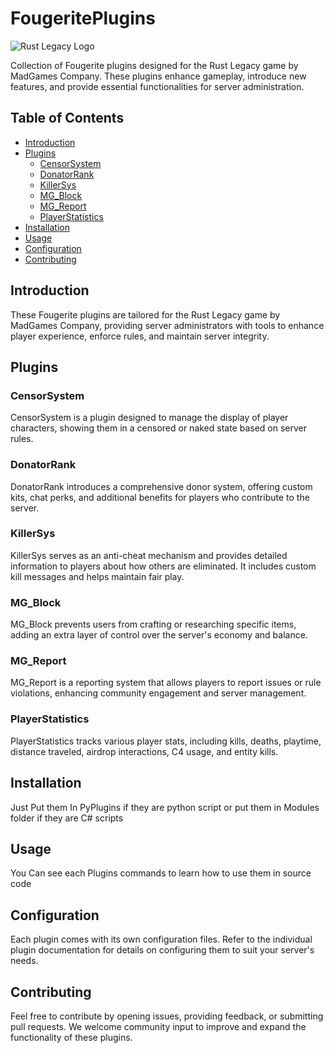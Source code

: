 # FougeritePlugins

![Rust Legacy Logo]([https://th.bing.com/th/id/R.c6ad80c4c6207c051200bd419f5d5415?rik=kSQcvD16uYHGhg&pid=ImgRaw&r=0](https://radshitegaming.files.wordpress.com/2018/01/483072797_preview_kl-e1516656113426.jpg))

Collection of Fougerite plugins designed for the Rust Legacy game by MadGames Company. These plugins enhance gameplay, introduce new features, and provide essential functionalities for server administration.

## Table of Contents

- [Introduction](#introduction)
- [Plugins](#plugins)
  - [CensorSystem](#censorsystem)
  - [DonatorRank](#donatorrank)
  - [KillerSys](#killersys)
  - [MG_Block](#mg_block)
  - [MG_Report](#mg_report)
  - [PlayerStatistics](#playerstatistics)
- [Installation](#installation)
- [Usage](#usage)
- [Configuration](#configuration)
- [Contributing](#contributing)

## Introduction

These Fougerite plugins are tailored for the Rust Legacy game by MadGames Company, providing server administrators with tools to enhance player experience, enforce rules, and maintain server integrity.

## Plugins

### CensorSystem

CensorSystem is a plugin designed to manage the display of player characters, showing them in a censored or naked state based on server rules.

### DonatorRank

DonatorRank introduces a comprehensive donor system, offering custom kits, chat perks, and additional benefits for players who contribute to the server.

### KillerSys

KillerSys serves as an anti-cheat mechanism and provides detailed information to players about how others are eliminated. It includes custom kill messages and helps maintain fair play.

### MG_Block

MG_Block prevents users from crafting or researching specific items, adding an extra layer of control over the server's economy and balance.

### MG_Report

MG_Report is a reporting system that allows players to report issues or rule violations, enhancing community engagement and server management.

### PlayerStatistics

PlayerStatistics tracks various player stats, including kills, deaths, playtime, distance traveled, airdrop interactions, C4 usage, and entity kills.

## Installation

Just Put them In PyPlugins if they are python script or put them in Modules folder if they are C# scripts

## Usage

You Can see each Plugins commands to learn how to use them in source code

## Configuration

Each plugin comes with its own configuration files. Refer to the individual plugin documentation for details on configuring them to suit your server's needs.

## Contributing

Feel free to contribute by opening issues, providing feedback, or submitting pull requests. We welcome community input to improve and expand the functionality of these plugins.
